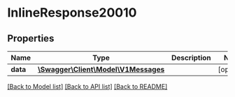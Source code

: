 # InlineResponse20010

## Properties
Name | Type | Description | Notes
------------ | ------------- | ------------- | -------------
**data** | [**\Swagger\Client\Model\V1Messages**](V1Messages.md) |  | [optional] 

[[Back to Model list]](../README.md#documentation-for-models) [[Back to API list]](../README.md#documentation-for-api-endpoints) [[Back to README]](../README.md)


